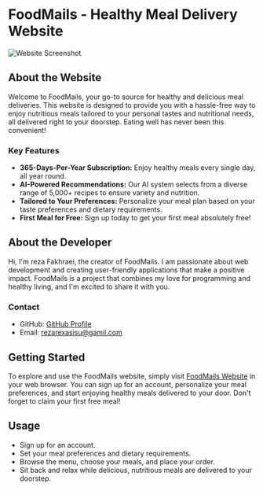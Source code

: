 # FoodMails - Healthy Meal Delivery Website

![Website Screenshot](foodmail.PNG)

## About the Website
Welcome to FoodMails, your go-to source for healthy and delicious meal deliveries. This website is designed to provide you with a hassle-free way to enjoy nutritious meals tailored to your personal tastes and nutritional needs, all delivered right to your doorstep. Eating well has never been this convenient!

### Key Features
- **365-Days-Per-Year Subscription:** Enjoy healthy meals every single day, all year round.
- **AI-Powered Recommendations:** Our AI system selects from a diverse range of 5,000+ recipes to ensure variety and nutrition.
- **Tailored to Your Preferences:** Personalize your meal plan based on your taste preferences and dietary requirements.
- **First Meal for Free:** Sign up today to get your first meal absolutely free!

## About the Developer
Hi, I'm reza Fakhraei, the creator of FoodMails. I am passionate about web development and creating user-friendly applications that make a positive impact. FoodMails is a project that combines my love for programming and healthy living, and I'm excited to share it with you.

### Contact
- GitHub: [GitHub Profile](https://github.com/yourusername)
- Email: rezarexasisu@gamil.com

## Getting Started
To explore and use the FoodMails website, simply visit [FoodMails Website](https://rezaFakhraei/foodmeal.github.io) in your web browser. You can sign up for an account, personalize your meal preferences, and start enjoying healthy meals delivered to your door. Don't forget to claim your first free meal!

## Usage
- Sign up for an account.
- Set your meal preferences and dietary requirements.
- Browse the menu, choose your meals, and place your order.
- Sit back and relax while delicious, nutritious meals are delivered to your doorstep.
